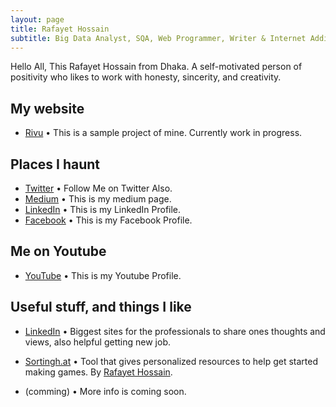 ```yaml
---
layout: page
title: Rafayet Hossain
subtitle: Big Data Analyst, SQA, Web Programmer, Writer & Internet Addict
---
```

Hello All,
This Rafayet Hossain from Dhaka. A self-motivated person of positivity who likes to work with honesty, sincerity, and creativity.

## My website

* [Rivu](http://sumct1.lictproject.com/) • This is a sample project of mine. Currently work in progress.

## Places I haunt

* [Twitter](https://twitter.com/RafayetHossain/) • Follow Me on Twitter Also.
* [Medium](https://medium.com/@rafayet13) • This is my medium page.
* [LinkedIn](https://www.linkedin.com/in/rafayet13) • This is my LinkedIn Profile.
* [Facebook](https://www.facebook.com/rafayethossain13) • This is my Facebook Profile.


## Me on Youtube

* [YouTube](https://www.youtube.com/channel/UCsTNdhx0etbm-571LVTCW2g/featured?view_as=subscriber) • This is my Youtube Profile.


## Useful stuff, and things I like

* [LinkedIn](https://www.linkedin.com/in/rafayet13/) • Biggest sites for the professionals to share ones thoughts and views, also helpful getting new job. 
* [Sortingh.at]() •  Tool that gives personalized resources to help get started making games. By [Rafayet Hossain](http://www.rafayet13.blogspot.com/).

* (comming) • More info is coming soon.

